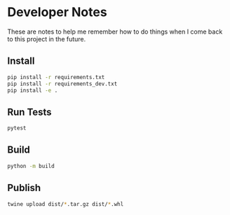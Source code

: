 # Developer Notes

These are notes to help me remember how to do things when I come back to this project in the future.

## Install

  ```bash
  pip install -r requirements.txt
  pip install -r requirements_dev.txt
  pip install -e .
  ```

## Run Tests

  ```bash
  pytest
  ```

## Build

  ```bash
  python -m build
  ```

## Publish

  ```bash
  twine upload dist/*.tar.gz dist/*.whl
  ```
